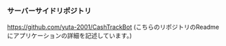 ### サーバーサイドリポジトリ

https://github.com/yuta-2001/CashTrackBot
(こちらのリポジトリのReadmeにアプリケーションの詳細を記述しています。)
